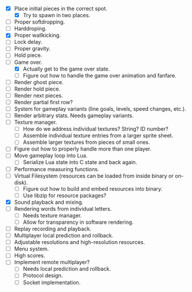 - [X] Place initial pieces in the correct spot.
  - [X] Try to spawn in two places.
- [ ] Proper softdropping.
- [ ] Harddroping.
- [X] Proper wallkicking.
- [ ] Lock delay.
- [ ] Proper gravity.
- [ ] Hold piece.
- [ ] Game over.
  - [X] Actually get to the game over state.
  - [ ] Figure out how to handle the game over animation and fanfare.
- [ ] Render ghost piece.
- [ ] Render hold piece.
- [ ] Render next pieces.
- [ ] Render partial first row?
- [ ] System for gameplay variants (line goals, levels, speed changes, etc.).
- [ ] Render arbitrary stats.  Needs gameplay variants.
- [ ] Texture manager.
  - [ ] How do we address individual textures?  String?  ID number?
  - [ ] Assemble individual texture entries from a larger sprite sheet.
  - [ ] Assemble larger textures from pieces of small ones.
- [ ] Figure out how to properly handle more than one player.
- [ ] Move gameplay loop into Lua.
  - [ ] Serialize Lua state into C state and back again.
- [ ] Performance measuring functions.
- [ ] Virtual Filesystem (resources can be loaded from inside binary or on-disk).
  - [ ] Figure out how to build and embed resources into binary.
  - [ ] Use libzip for resource packages?
- [X] Sound playback and mixing.
- [ ] Rendering words from individual letters.
  - [ ] Needs texture manager.
  - [ ] Allow for transparency in software rendering.
- [ ] Replay recording and playback.
- [ ] Multiplayer local prediction and rollback.
- [ ] Adjustable resolutions and high-resolution resources.
- [ ] Menu system.
- [ ] High scores.
- [ ] Implement remote multiplayer?
  - [ ] Needs local prediction and rollback.
  - [ ] Protocol design.
  - [ ] Socket implementation.
